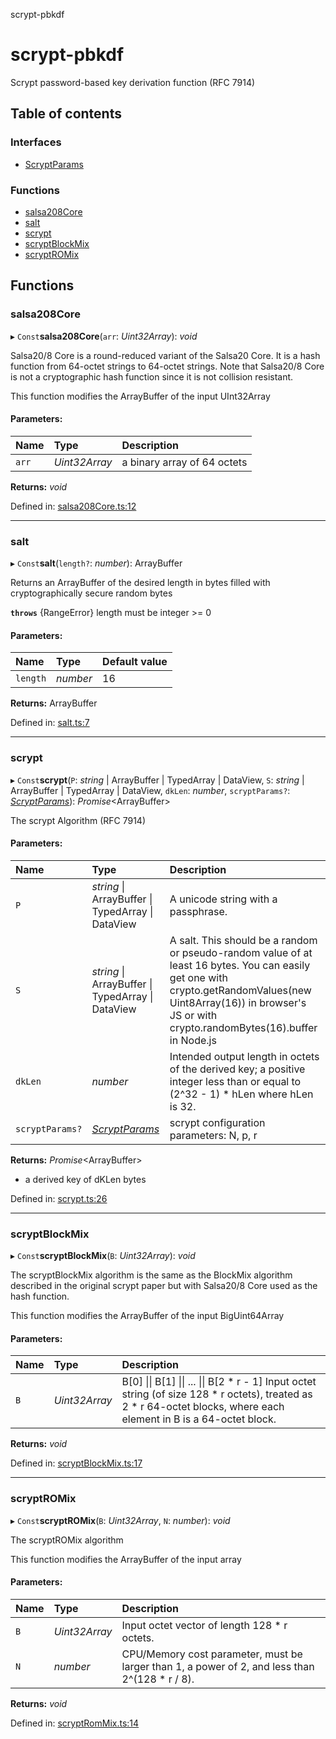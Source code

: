 scrypt-pbkdf

# scrypt-pbkdf

Scrypt password-based key derivation function (RFC 7914)

## Table of contents

### Interfaces

- [ScryptParams](interfaces/scryptparams.md)

### Functions

- [salsa208Core](API.md#salsa208core)
- [salt](API.md#salt)
- [scrypt](API.md#scrypt)
- [scryptBlockMix](API.md#scryptblockmix)
- [scryptROMix](API.md#scryptromix)

## Functions

### salsa208Core

▸ `Const`**salsa208Core**(`arr`: *Uint32Array*): *void*

Salsa20/8 Core is a round-reduced variant of the Salsa20 Core.  It is a
hash function from 64-octet strings to 64-octet strings.  Note that
Salsa20/8 Core is not a cryptographic hash function since it is not
collision resistant.

This function modifies the ArrayBuffer of the input UInt32Array

#### Parameters:

Name | Type | Description |
:------ | :------ | :------ |
`arr` | *Uint32Array* | a binary array of 64 octets     |

**Returns:** *void*

Defined in: [salsa208Core.ts:12](https://github.com/juanelas/scrypt-bigint/blob/df7163d/src/ts/salsa208Core.ts#L12)

___

### salt

▸ `Const`**salt**(`length?`: *number*): ArrayBuffer

Returns an ArrayBuffer of the desired length in bytes filled with cryptographically secure random bytes

**`throws`** {RangeError} length must be integer >= 0

#### Parameters:

Name | Type | Default value |
:------ | :------ | :------ |
`length` | *number* | 16 |

**Returns:** ArrayBuffer

Defined in: [salt.ts:7](https://github.com/juanelas/scrypt-bigint/blob/df7163d/src/ts/salt.ts#L7)

___

### scrypt

▸ `Const`**scrypt**(`P`: *string* \| ArrayBuffer \| TypedArray \| DataView, `S`: *string* \| ArrayBuffer \| TypedArray \| DataView, `dkLen`: *number*, `scryptParams?`: [*ScryptParams*](interfaces/scryptparams.md)): *Promise*<ArrayBuffer\>

The scrypt Algorithm (RFC 7914)

#### Parameters:

Name | Type | Description |
:------ | :------ | :------ |
`P` | *string* \| ArrayBuffer \| TypedArray \| DataView | A unicode string with a passphrase.   |
`S` | *string* \| ArrayBuffer \| TypedArray \| DataView | A salt. This should be a random or pseudo-random value of at least 16 bytes. You can easily get one with crypto.getRandomValues(new Uint8Array(16)) in browser's JS or with crypto.randomBytes(16).buffer in Node.js   |
`dkLen` | *number* | Intended output length in octets of the derived key; a positive integer less than or equal to (2^32 - 1) * hLen where hLen is 32.   |
`scryptParams?` | [*ScryptParams*](interfaces/scryptparams.md) | scrypt configuration parameters: N, p, r    |

**Returns:** *Promise*<ArrayBuffer\>

- a derived key of dKLen bytes

Defined in: [scrypt.ts:26](https://github.com/juanelas/scrypt-bigint/blob/df7163d/src/ts/scrypt.ts#L26)

___

### scryptBlockMix

▸ `Const`**scryptBlockMix**(`B`: *Uint32Array*): *void*

The scryptBlockMix algorithm is the same as the BlockMix algorithm
described in the original scrypt paper but with Salsa20/8 Core used as
the hash function.

This function modifies the ArrayBuffer of the input BigUint64Array

#### Parameters:

Name | Type | Description |
:------ | :------ | :------ |
`B` | *Uint32Array* | B[0] \|\| B[1] \|\| ... \|\| B[2 * r - 1]                          Input octet string (of size 128 * r octets),                          treated as 2 * r 64-octet blocks,                          where each element in B is a 64-octet block.     |

**Returns:** *void*

Defined in: [scryptBlockMix.ts:17](https://github.com/juanelas/scrypt-bigint/blob/df7163d/src/ts/scryptBlockMix.ts#L17)

___

### scryptROMix

▸ `Const`**scryptROMix**(`B`: *Uint32Array*, `N`: *number*): *void*

The scryptROMix algorithm

This function modifies the ArrayBuffer of the input array

#### Parameters:

Name | Type | Description |
:------ | :------ | :------ |
`B` | *Uint32Array* | Input octet vector of length 128 * r octets.   |
`N` | *number* | CPU/Memory cost parameter, must be larger than 1,                             a power of 2, and less than 2^(128 * r / 8).     |

**Returns:** *void*

Defined in: [scryptRomMix.ts:14](https://github.com/juanelas/scrypt-bigint/blob/df7163d/src/ts/scryptRomMix.ts#L14)
